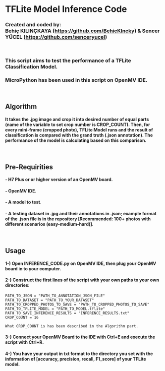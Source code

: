 # TFLite Model Inference Code

### Created and coded by: <br>Behiç KILINÇKAYA (https://github.com/BehicKlncky) & Sencer YÜCEL (https://github.com/senceryucel)
<br>

### This script aims to test the performance of a TFLite Classification Model.

### MicroPython has been used in this script on OpenMV IDE. 

<br>

## Algorithm
#### It takes the .jpg image and crop it into desired number of equal parts (name of the variable to set crop number is CROP_COUNT). Then, for every mini-frame (cropped photo), TFLite Model runs and the result of classification is compared with the grand truth (.json annotation). The performance of the model is calculating based on this comparison.

<br>

## Pre-Requirities

#### - H7 Plus or or higher version of an OpenMV board.
#### - OpenMV IDE.
#### - A model to test.
#### - A testing dataset in .jpg and their annotations in .json; example format of the .json file is in the repository [Recommended: 100+ photos with different scenarios (easy-medium-hard)].

<br>

## Usage 

#### 1-) Open INFERENCE_CODE.py on OpenMV IDE, then plug your OpenMV board in to your computer.

#### 2-) Construct the first lines of the script with your own paths to your own directories: 
```
PATH_TO_JSON = "PATH_TO_ANNOTATION_JSON_FILE"
PATH_TO_DATASET = "PATH_TO_YOUR_DATASET"
PATH_TO_CROPPED_PHOTOS_TO_SAVE = "PATH_TO_CROPPED_PHOTOS_TO_SAVE"
PATH_TO_TFLITE_MODEL = "PATH_TO_MODEL.tflite"
PATH_TO_SAVE_INFERENCE_RESULTS = "INFERENCE_RESULTS.txt"
CROP_COUNT = 16
```
```
What CROP_COUNT is has been described in the Algorithm part.
```

#### 3-) Connect your OpenMV Board to the IDE with Ctrl+E and execute the script with Ctrl+R.

#### 4-) You have your output in txt format to the directory you set with the information of [accuracy, precision, recall, F1_score] of your TFLite model.
